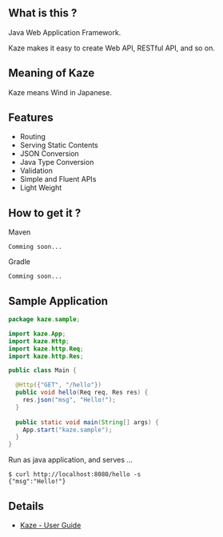 ## What is this ?
Java Web Application Framework.

Kaze makes it easy to create Web API, RESTful API, and so on.


## Meaning of Kaze
Kaze means Wind in Japanese.


## Features
- Routing
- Serving Static Contents
- JSON Conversion
- Java Type Conversion
- Validation
- Simple and Fluent APIs
- Light Weight


## How to get it ?
Maven

```
Comming soon...
```

Gradle

```
Comming soon...
```


## Sample Application

```java
package kaze.sample;

import kaze.App;
import kaze.Http;
import kaze.http.Req;
import kaze.http.Res;

public class Main {

  @Http({"GET", "/hello"})
  public void hello(Req req, Res res) {
    res.json("msg", "Hello!");
  }
  
  public static void main(String[] args) {
    App.start("kaze.sample");
  }
}
```

Run as java application, and serves ...

```
$ curl http://localhost:8080/hello -s
{"msg":"Hello!"}
```


## Details
- [Kaze - User Guide](user-guide.md)

